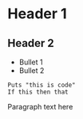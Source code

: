 # Header 1
## Header 2

* Bullet 1
* Bullet 2
```
Puts "this is code"
If this then that
```
Paragraph text here
